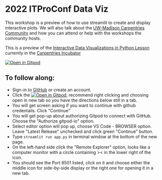 # 2022 ITProConf Data Viz


This workshop is a preview of how to use streamlit to create and display interactive plots.
We will also talk about the [UW-Madison Carpentries Community](https://datascience.wisc.edu/uw-madison-carpentries-community/) and how you can attend or help with the workshops the community hosts.

This is a preview of the [Interactive Data Visualizations in Python Lesson](https://carpentries-incubator.github.io/python-interactive-data-visualizations/) currently in the [Carpentries Incubator](https://carpentries-incubator.org/)

[![Open in Gitpod](https://gitpod.io/button/open-in-gitpod.svg)](https://gitpod.io/#https://github.com/sstevens2/20220602-ITProConf-dataviz)

## To follow along: 
- Sign-in to [GitHub](https://github.com/) or create an account.
- Click the [![Open in Gitpod](https://gitpod.io/button/open-in-gitpod.svg)](https://gitpod.io/#https://github.com/sstevens2/20220602-ITProConf-dataviz), recommend right clicking and choosing open in new tab so you have the directions below still in a tab.
- You will get screen asking if you want to continue with github credentails. Click "Continue" 
- You will get pop-up about authorizing Gitpod to connect with GitHub. Choose the "Authorize gitpod-io" option.
- Select editor option will pop up, choose VS Code - BROWSER option. Leave "Latest Release" unchecked and click green "Continue" button.
- Type `streamlit run app.py` in terminal window at the bottom of the new page.
- On the left-hand side click the "Remote Explorer" option, looks like a computer monitor with a circle containing >< in the lower right of the icon.
- You should see the Port 8501 listed, click on it and choose either the middle icon for side-by-side display or the right one for opening it in a new tab.


 
